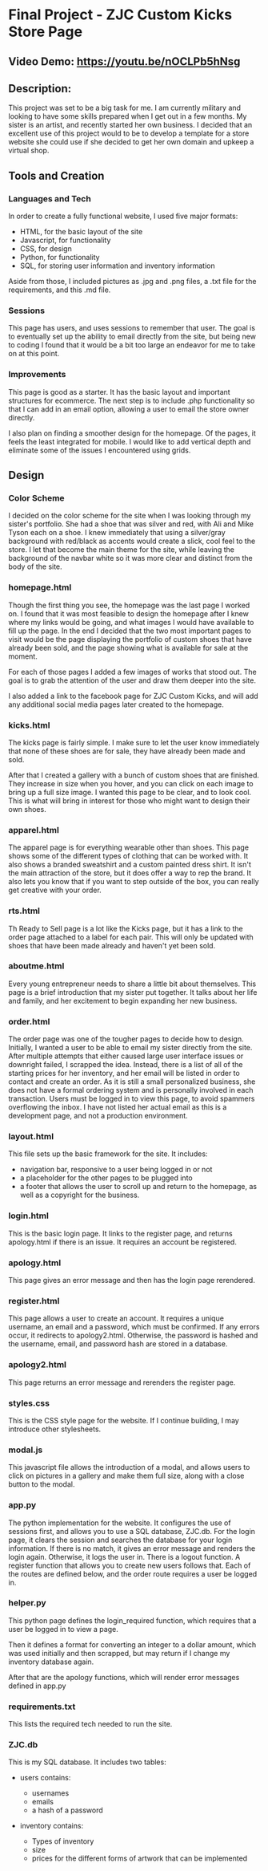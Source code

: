 # Final Project - ZJC Custom Kicks Store Page
## Video Demo:  <https://youtu.be/nOCLPb5hNsg>
## Description:
This project was set to be a big task for me. I am currently military and looking to have some skills prepared when I get out in a few months. My sister is an artist, and recently started her own business. I decided that an excellent use of this project would to be to develop a template for a store website she could use if she decided to get her own domain and upkeep a virtual shop.

## Tools and Creation
### Languages and Tech
In order to create a fully functional website, I used five major formats:
- HTML, for the basic layout of the site
- Javascript, for functionality
- CSS, for design
- Python, for functionality
- SQL, for storing user information and inventory information

Aside from those, I included pictures as .jpg and .png files, a .txt file for the requirements, and this .md file.

### Sessions
This page has users, and uses sessions to remember that user. The goal is to eventually set up the ability to email directly from the site, but being new to coding I found that it would be a bit too large an endeavor for me to take on at this point.

### Improvements
This page is good as a starter. It has the basic layout and important structures for ecommerce. The next step is to include .php functionality so that I can add in an email option, allowing a user to email the store owner directly.

I also plan on finding a smoother design for the homepage. Of the pages, it feels the least integrated for mobile. I would like to add vertical depth and eliminate some of the issues I encountered using grids.

## Design
### Color Scheme
I decided on the color scheme for the site when I was looking through my sister's portfolio. She had a shoe that was silver and red, with Ali and Mike Tyson each on a shoe. I knew immediately that using a silver/gray background with red/black as accents would create a slick, cool feel to the store. I let that become the main theme for the site, while leaving the background of the navbar white so it was more clear and distinct from the body of the site.

### homepage.html

Though the first thing you see, the homepage was the last page I worked on. I found that it was most feasible to design the homepage after I knew where my links would be going, and what images I would have available to fill up the page. In the end I decided that the two most important pages to visit would be the page displaying the portfolio of custom shoes that have already been sold, and the page showing what is available for sale at the moment.

For each of those pages I added a few images of works that stood out. The goal is to grab the attention of the user and draw them deeper into the site.

I also added a link to the facebook page for ZJC Custom Kicks, and will add any additional social media pages later created to the homepage.

### kicks.html

The kicks page is fairly simple. I make sure to let the user know immediately that none of these shoes are for sale, they have already been made and sold.

After that I created a gallery with a bunch of custom shoes that are finished. They increase in size when you hover, and you can click on each image to bring up a full size image. I wanted this page to be clear, and to look cool. This is what will bring in interest for those who might want to design their own shoes.

### apparel.html

The apparel page is for everything wearable other than shoes. This page shows some of the different types of clothing that can be worked with. It also shows a branded sweatshirt and a custom painted dress shirt. It isn't the main attraction of the store, but it does offer a way to rep the brand. It also lets you know that if you want to step outside of the box, you can really get creative with your order.

### rts.html

Th Ready to Sell page is a lot like the Kicks page, but it has a link to the order page attached to a label for each pair. This will only be updated with shoes that have been made already and haven't yet been sold.

### aboutme.html

Every young entrepreneur needs to share a little bit about themselves. This page is a brief introduction that my sister put together. It talks about her life and family, and her excitement to begin expanding her new business.

### order.html

The order page was one of the tougher pages to decide how to design. Initially, I wanted a user to be able to email my sister directly from the site. After multiple attempts that either caused large user interface issues or downright failed, I scrapped the idea. Instead, there is a list of all of the starting prices for her inventory, and her email will be listed in order to contact and create an order. As it is still a small personalized business, she does not have a formal ordering system and is personally involved in each transaction. Users must be logged in to view this page, to avoid spammers overflowing the inbox. I have not listed her actual email as this is a development page, and not a production environment.

### layout.html

This file sets up the basic framework for the site. It includes:
- navigation bar, responsive to a user being logged in or not
- a placeholder for the other pages to be plugged into
- a footer that allows the user to scroll up and return to the homepage, as well as a copyright for the business.

### login.html

This is the basic login page. It links to the register page, and returns apology.html if there is an issue. It requires an account be registered.

### apology.html

This page gives an error message and then has the login page rerendered.

### register.html

This page allows a user to create an account. It requires a unique username, an email and a password, which must be confirmed. If any errors occur, it redirects to apology2.html. Otherwise, the password is hashed and the username, email, and password hash are stored in a database.

### apology2.html

This page returns an error message and rerenders the register page.

### styles.css

This is the CSS style page for the website. If I continue building, I may introduce other stylesheets.

### modal.js

This javascript file allows the introduction of a modal, and allows users to click on pictures in a gallery and make them full size, along with a close button to the modal.

### app.py

The python implementation for the website. It configures the use of sessions first, and allows you to use a SQL database, ZJC.db. For the login page, it clears the session and searches the database for your login information. If there is no match, it gives an error message and renders the login again. Otherwise, it logs the user in. There is a logout function. A register function that allows you to create new users follows that. Each of the routes are defined below, and the order route requires a user be logged in.

### helper.py

This python page defines the login_required function, which requires that a user be logged in to view a page.

Then it defines a format for converting an integer to a dollar amount, which was used initially and then scrapped, but may return if I change my inventory database again.

After that are the apology functions, which will render error messages defined in app.py

### requirements.txt

This lists the required tech needed to run the site.

### ZJC.db

This is my SQL database. It includes two tables:

- users contains:
    - usernames
    - emails
    - a hash of a password

- inventory contains:
    - Types of inventory
    - size
    - prices for the different forms of artwork that can be implemented
